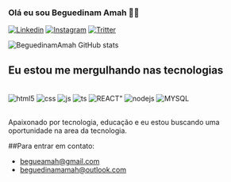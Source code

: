 ### Olá eu sou Beguedinam Amah 👋🏾

[![Linkedin](https://img.shields.io/badge/LinkedIn-0077B5?style=for-the-badge&logo=linkedin&logoColor=white)](https://www.linkedin.com/in/beguedinam-amah-052491209/?lipi=urn%3Ali%3Apage%3Ad_flagship3_feed%3B6xEb8z1hRyiYpRv2ty8cEA%3D%3D)
[![Instagram](https://img.shields.io/badge/Instagram-E4405F?style=for-the-badge&logo=instagram&logoColor=white)](https://www.instagram.com/beguedinam_7/)
[![Tritter](https://img.shields.io/badge/Twitter-1DA1F2?style=for-the-badge&logo=twitter&logoColor=white)](https://www.twitter.com/beguedinam/)

![BeguedinamAmah GitHub stats](https://github-readme-stats.vercel.app/api?username=BeguedinamAmah&show_icons=true&theme=dracula)

## Eu estou me mergulhando nas tecnologias

<div style="display: inline_block"><br/>
<img align="center" alt="html5" src="https://img.shields.io/badge/HTML5-E34F26?style=for-the-badge&logo=html5&logoColor=white" />
<img align="center" alt="css" src="https://img.shields.io/badge/CSS3-1572B6?style=for-the-badge&logo=css3&logoColor=white" />
<img align="center" alt="js" src="https://img.shields.io/badge/JavaScript-F7DF1E?style=for-the-badge&logo=javascript&logoColor=black" />
<img align="center" alt="ts" src="https://img.shields.io/badge/TypeScript-007ACC?style=for-the-badge&logo=typescript&logoColor=white" />
<img align="center" alt=REACT" src="https://img.shields.io/badge/React-20232A?style=for-the-badge&logo=react&logoColor=61DAFB" />
<img align="center" alt="nodejs" src="https://img.shields.io/badge/Node.js-43853D?style=for-the-badge&logo=node.js&logoColor=white" />
<img align="center" alt="MYSQL" src="https://img.shields.io/badge/MySQL-00000F?style=for-the-badge&logo=mysql&logoColor=white" />

</div><br/>

Apaixonado por tecnologia, educação e eu estou buscando uma oportunidade na area da tecnologia.

##Para entrar em contato:
- begueamah@gmail.com <br/>
- beguedinamamah@outlook.com                                                                                                                       

